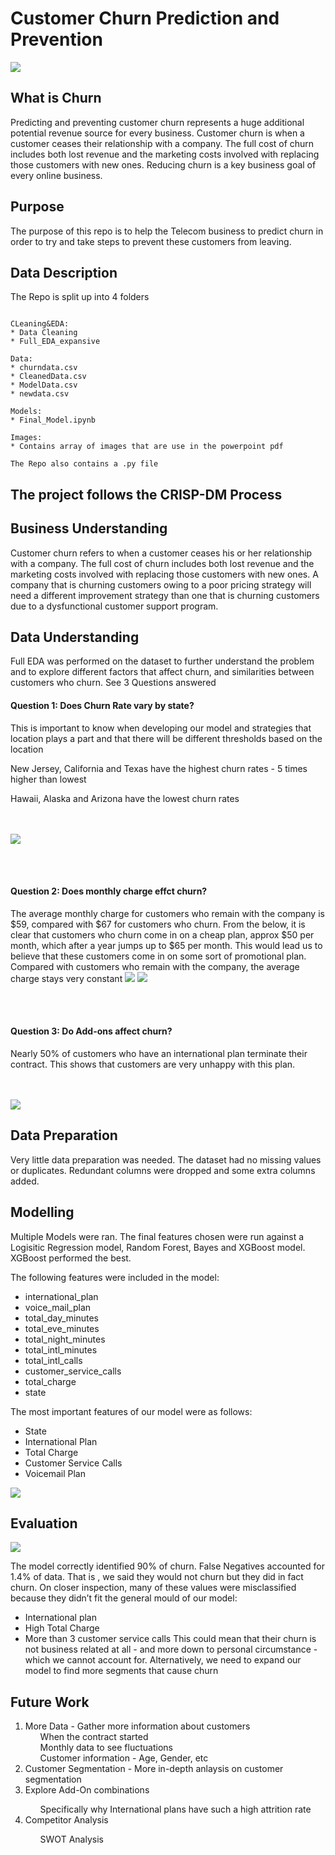 # Customer Churn Prediction and Prevention

<img src ='/Images/churn.png' >


<h2>What is Churn</h2>
Predicting and preventing customer churn represents a huge additional potential revenue source for every business.
Customer churn is when a customer ceases their relationship with a company. The full cost of churn includes both lost revenue and the marketing costs involved with replacing those customers with new ones. Reducing churn is a key business goal of every online business.

<h2>Purpose</h2>
The purpose of this repo is to help the Telecom business to predict churn in order to try and take steps to prevent these customers from leaving.

<h2>Data Description</h2>
The Repo is split up into 4 folders 

```

CLeaning&EDA:
* Data Cleaning
* Full_EDA_expansive

Data:
* churndata.csv
* CleanedData.csv
* ModelData.csv
* newdata.csv

Models:
* Final_Model.ipynb

Images:
* Contains array of images that are use in the powerpoint pdf

The Repo also contains a .py file

```

<h2> The project follows the CRISP-DM Process <h2>

<h2> Business Understanding </h2>
Customer churn refers to when a customer ceases his or her relationship with a company. The full cost of churn includes both lost revenue and the marketing costs involved with replacing those customers with new ones. 
A company that is churning customers owing to a poor pricing strategy will need a different improvement strategy than one that is churning customers due to a dysfunctional customer support program.

<h2> Data Understanding </h2>
Full EDA was performed on the dataset to further understand the problem and to explore different factors that affect churn, and similarities between customers who churn.
See 3 Questions answered 

<h4>Question 1: Does Churn Rate vary by state?</h4>
This is important to know when developing our model and strategies that location plays a part and that there will be different thresholds based on the location

New Jersey, California and Texas have the highest churn rates - 5 times higher than lowest

Hawaii, Alaska and Arizona have the lowest churn rates

<br>
 <br>
 <img src ='Images/churnstate.png'>

<br>  <br>
<h4>Question 2: Does monthly charge effct churn?</h4>
The average monthly charge for customers who remain with the company is $59, compared with $67 for customers who churn. From the below, it is clear that customers who churn come in on a cheap plan, approx $50 per month, which after a year jumps up to $65 per month. This would lead us to believe that these customers come in on some sort of promotional plan. Compared with customers who remain with the company, the average charge stays very constant
<img src ='Images/monthlycharge.png'>


<img src ='Images/charge_tenor.png'>

<br>   <br>
<h4>Question 3: Do Add-ons affect churn?</h4>
Nearly 50% of customers who have an international plan terminate their contract. This shows that customers are very unhappy with this plan.

<br>  <br>
<img src ='Images/addon.png'> 


<h2> Data Preparation</h2>
Very little data preparation was needed. The dataset had no missing values or duplicates. Redundant columns were dropped and some extra columns added.

<h2> Modelling </h2>
Multiple Models were ran. The final features chosen were run against a Logisitic Regression model, Random Forest, Bayes and XGBoost model. XGBoost performed the best.

The following features were included in the model:
* international_plan
* voice_mail_plan
* total_day_minutes 
* total_eve_minutes
* total_night_minutes
* total_intl_minutes
* total_intl_calls
* customer_service_calls
* total_charge
* state

The most important features of our model were as follows:
* State
* International Plan
* Total Charge
* Customer Service Calls
* Voicemail Plan

<img src ='Images/featureimportance.png'>

<h2> Evaluation </h2>
<img src ='Images/cm.png'>

The model correctly identified 90% of churn. False Negatives accounted for 1.4% of data. That is , we said they would not churn but they did in fact churn. On closer inspection, many of these values were misclassified because they didn’t fit the general mould of our model:
* International plan
* High Total Charge
* More than 3 customer service calls
This could mean that their churn is not business related at all - and more down to personal circumstance - which we cannot account for.
Alternatively, we need to expand our model to find more segments that cause churn


<h2>Future Work</h2>
<ol>
<li>More Data - Gather more information about customers
    <ul> When the contract started </ul>
    <ul> Monthly data to see fluctuations</ul>
    <ul> Customer information - Age, Gender, etc</ul>
    </li>

<li>Customer Segmentation  - More in-depth anlaysis on customer segmentation </li>
<li>Explore Add-On combinations</li>
 <ul> Specifically why International plans have such a high attrition rate</ul>
 <li>Competitor Analysis</li>
  <ul> SWOT Analysis</ul>
</ol>

